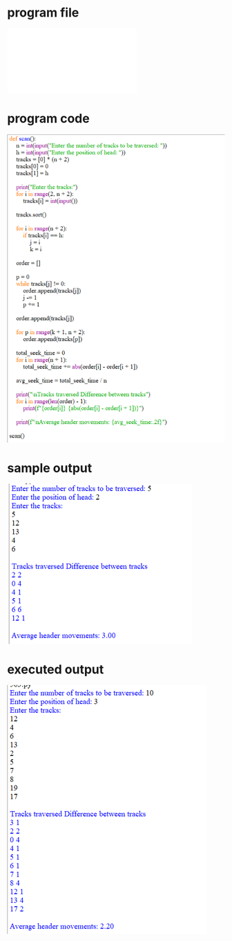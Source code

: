 
# program file
![program file](SCAN_511.py)

# program code 
![program code](SCAN_CODE_511.png)

# sample output
![sample output](SCAN_IO_511.png)

# executed output
![executed output](SCAN_EO_511.png)

